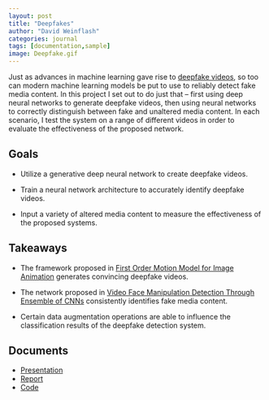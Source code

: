 ```yaml
---
layout: post
title: "Deepfakes"
author: "David Weinflash"
categories: journal
tags: [documentation,sample]
image: Deepfake.gif
---
```


Just as advances in machine learning gave rise to [deepfake videos](https://en.wikipedia.org/wiki/Deepfake), so too can modern machine 
learning models be put to use to reliably detect fake media content. In this project I set out to do just that – first using deep neural networks
to generate deepfake videos, then using neural networks to correctly distinguish between fake and unaltered media content. In each scenario, I
test the system on a range of different videos in order to evaluate the effectiveness of the proposed network.

## Goals

* Utilize a generative deep neural network to create deepfake videos.

* Train a neural network architecture to accurately identify deepfake videos.

* Input a variety of altered media content to measure the effectiveness of the proposed systems.

## Takeaways

* The framework proposed in [First Order Motion Model for Image Animation](https://arxiv.org/abs/2003.00196) generates convincing deepfake videos.

* The network proposed in [Video Face Manipulation Detection Through Ensemble of CNNs](https://arxiv.org/abs/2004.07676) consistently identifies fake media content.

* Certain data augmentation operations are able to influence the classification results of the deepfake detection system.

## Documents

* [Presentation](/assets/pdf/Deepfake_Presentation.pdf)
* [Report](/assets/pdf/Deepfake_Report.pdf)
* [Code](https://github.com/dweinflash/Deepfakes)
